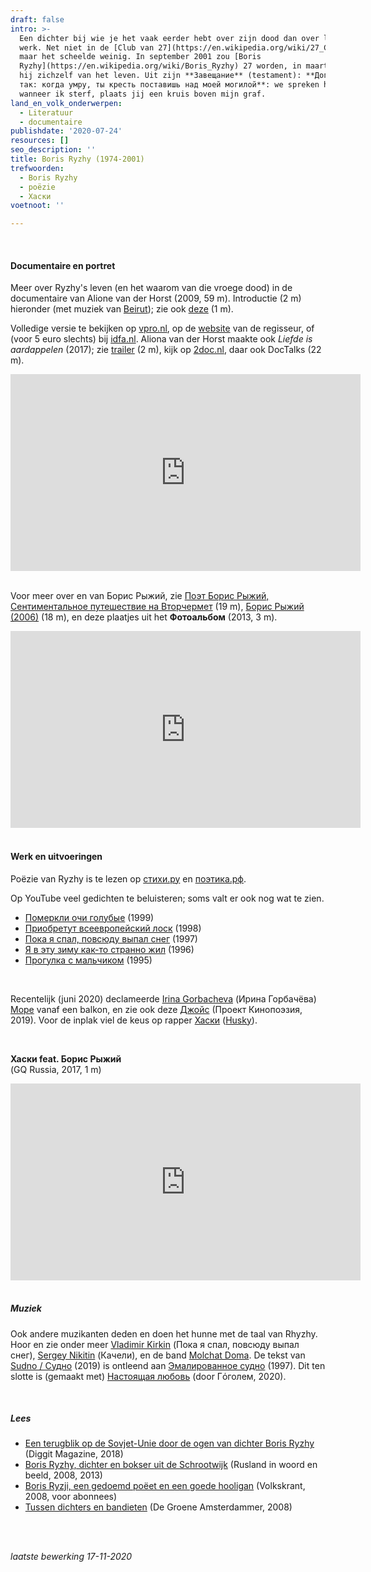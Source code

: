 ```yaml
---
draft: false
intro: >-
  Een dichter bij wie je het vaak eerder hebt over zijn dood dan over leven of
  werk. Net niet in de [Club van 27](https://en.wikipedia.org/wiki/27_Club),
  maar het scheelde weinig. In september 2001 zou [Boris
  Ryzhy](https://en.wikipedia.org/wiki/Boris_Ryzhy) 27 worden, in maart beroofde
  hij zichzelf van het leven. Uit zijn **Завещание** (testament): **Договоримся
  так: когда умру, ты кресть поставишь над моей могилой**: we spreken het zo af:
  wanneer ik sterf, plaats jij een kruis boven mijn graf. 
land_en_volk_onderwerpen:
  - Literatuur
  - documentaire
publishdate: '2020-07-24'
resources: []
seo_description: ''
title: Boris Ryzhy (1974-2001)
trefwoorden:
  - Boris Ryzhy
  - poëzie
  - Хаски
voetnoot: ''

---
```


<br/>

#### Documentaire en portret

Meer over Ryzhy's leven (en het waarom van die vroege dood) in de documentaire van Alione van der Horst (2009, 59 m). Introductie (2 m) hieronder (met muziek van [Beirut](https://youtu.be/1t226t3UhH0)); zie ook [deze](https://youtu.be/MflvHjMlEcc) (1 m).

Volledige versie te bekijken op [vpro.nl](https://www.vpro.nl/speel~VPRO_1132780~boris-ryzhy-het-uur-van-de-wolf~.html), op de [website](https://www.alionavanderhorst.com/boris-ryzhy) van de regisseur, of (voor 5 euro slechts) bij [idfa.nl](https://www.idfa.nl/nl/film/4d6e173e-75c6-477b-a711-cde2eaf49cf4/boris-ryzhy). Aliona van der Horst maakte ook *Liefde is aardappelen* (2017); zie [trailer](https://youtu.be/gXH2wXeTzrc) (2 m), kijk op [2doc.nl](https://www.2doc.nl/documentaires/series/2doc/2017/december/liefde-is-aardappelen.html), daar ook DocTalks (22 m).  

<iframe width="560" height="315" src="https://www.youtube.com/embed/dS4kecg2QrA" frameborder="0" allow="accelerometer; autoplay; encrypted-media; gyroscope; picture-in-picture" allowfullscreen></iframe>

 <br/>

<br/>

Voor meer over en van Борис Рыжий, zie [Поэт Борис Рыжий, Сентиментальное путешествие на Вторчермет](https://www.youtube.com/watch?v=sjFd7Mfr5SU) (19 m), [Борис Рыжий (2006)](https://www.youtube.com/watch?v=YFL9ylUaDkg) (18 m), en deze plaatjes uit het **Фотоальбом** (2013, 3 m).

  

<iframe width="560" height="315" src="https://www.youtube.com/embed/7pGalB7Dk6c" frameborder="0" allow="accelerometer; autoplay; encrypted-media; gyroscope; picture-in-picture" allowfullscreen></iframe>

 <br/>

 <br/>

#### Werk en uitvoeringen

Poëzie van Ryzhy is te lezen op [стихи.ру](https://www.stihi.ru/avtor/borisrizij) en [поэтика.рф](https://поэтика.рф/поэты/рыжий). 



Op YouTube veel gedichten te beluisteren; soms valt er ook nog wat te zien.

- [Померкли очи голубые](https://www.youtube.com/watch?v=vYiHnHS5LEA) (1999)<br/>
- [Приобретут всеевропейский лоск](https://www.youtube.com/watch?v=776cNsVeql8) (1998)<br/>
- [Пока я спал, повсюду выпал снег](https://www.youtube.com/watch?v=5BShmT7uBVY) (1997)<br/>
- [Я в эту зиму как-то странно жил](https://www.youtube.com/watch?v=IkKjxNpblMw) (1996)<br/>
- [Прогулка с мальчиком](https://www.youtube.com/watch?v=DSo9V-30aO4) (1995)

 <br/>


Recentelijk (juni 2020) declameerde [Irina Gorbacheva](https://en.wikipedia.org/wiki/Irina_Gorbacheva) (Ирина Горбачёва) [Море](https://youtu.be/fetEbwTrGXA) vanaf een balkon, en zie ook deze [Джойс](https://www.youtube.com/watch?v=OzddPVmVYb8) (Проект Кинопоэзия, 2019). Voor de inplak viel de keus op rapper [Хаски](https://ru.wikipedia.org/wiki/%D0%A5%D0%B0%D1%81%D0%BA%D0%B8_(%D1%80%D1%8D%D0%BF%D0%B5%D1%80)) ([Husky](https://www.calvertjournal.com/features/show/8143/new-east-100-husky-russian-rap-music)).

 <br/>

**Хаски feat. Борис Рыжий**<br/>(GQ Russia, 2017, 1 m)

 

<iframe width="560" height="315" src="https://www.youtube.com/embed/88SjHyBrD6U" frameborder="0" allow="accelerometer; autoplay; encrypted-media; gyroscope; picture-in-picture" allowfullscreen></iframe>

 <br/>
<br/>

##### Muziek

Ook andere muzikanten deden en doen het hunne met de taal van Rhyzhy. Hoor en zie onder meer [Vladimir Kirkin](https://www.youtube.com/watch?v=fJuKd9ujEFs) (Пока я спал, повсюду выпал снег), [Sergey Nikitin](https://www.youtube.com/watch?v=bHEb4GLXBDY) (Качели), en de band [Molchat Doma](https://rusland1.nl/muziek/20201117-molchat-doma/). De tekst van [Sudno / Судно](https://youtu.be/91GTuZWCQmY) (2019) is ontleend aan [Эмалированное судно](https://поэтика.рф/поэты/рыжий/стихи/16918/эмалированное-судно) (1997). Dit ten slotte is (gemaakt met) [Настоящая любовь](https://youtu.be/cvtSuY39F-U) (door Гόголем, 2020).

 <br/>

 ##### Lees 

- [Een terugblik op de Sovjet-Unie door de ogen van dichter Boris Ryzhy](https://www.diggitmagazine.com/articles/een-terugblik-op-de-sovjet-unie-door-de-ogen-van-dichter-boris-ryzhy) (Diggit Magazine, 2018)
- [Boris Ryzhy, dichter en bokser uit de Schrootwijk](http://www.ruslandinwoordenbeeld.com/new-blog/tag/Ryzhy) (Rusland in woord en beeld, 2008, 2013)
- [Boris Ryzji, een gedoemd poëet en een goede hooligan](https://www.volkskrant.nl/cultuur-media/boris-ryzji-een-gedoemd-poeet-en-een-goede-hooligan~b841a47e/) (Volkskrant, 2008, voor abonnees)
- [Tussen dichters en bandieten](https://www.groene.nl/artikel/tussen-dichters-en-bandieten) (De Groene Amsterdammer, 2008)

<br/>
<br/>

*laatste bewerking 17-11-2020*